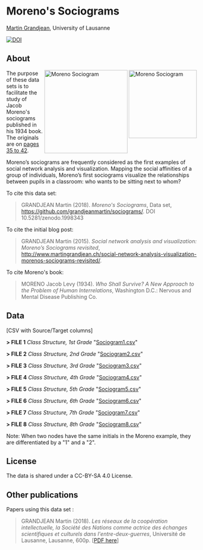 # Moreno's Sociograms 
[Martin Grandjean](http://www.martingrandjean.ch), University of Lausanne

[![DOI](https://zenodo.org/badge/DOI/10.5281/zenodo.1998343.svg)](https://doi.org/10.5281/zenodo.1998343)

## About ##
<img src="http://www.martingrandjean.ch/wp-content/uploads/2015/02/Moreno-3.png" alt="Moreno Sociogram" width="180" align="right">
<img src="http://www.martingrandjean.ch/wp-content/uploads/2015/02/group3a.png" alt="Moreno Sociogram" width="220" align="right">

The purpose of these data sets is to facilitate the study of Jacob Moreno's sociograms published in his 1934 book. The originals are on [pages 35 to 42](https://archive.org/details/whoshallsurviven00jlmo/page/34).

Moreno’s sociograms are frequently considered as the first examples of social network analysis and visualization. Mapping the social affinities of a group of individuals, Moreno’s first sociograms visualize the relationships between pupils in a classroom: who wants to be sitting next to whom?

To cite this data set: 

> GRANDJEAN Martin (2018). *Moreno's Sociograms*, Data set, https://github.com/grandjeanmartin/sociograms/. DOI 10.5281/zenodo.1998343

To cite the initial blog post:

> GRANDJEAN Martin (2015). *Social network analysis and visualization: Moreno’s Sociograms revisited*, http://www.martingrandjean.ch/social-network-analysis-visualization-morenos-sociograms-revisited/. 

To cite Moreno's book:

> MORENO Jacob Levy (1934). *Who Shall Survive? A New Approach to the Problem of Human Interrelations*, Washington D.C.: Nervous and Mental Disease Publishing Co.

## Data ##
[CSV with Source/Target columns]

**> FILE 1** *Class Structure, 1st Grade* "[Sociogram1.csv](https://github.com/grandjeanmartin/sociograms/blob/master/DATA/Sociogram1.csv)"

**> FILE 2** *Class Structure, 2nd Grade* "[Sociogram2.csv](https://github.com/grandjeanmartin/sociograms/blob/master/DATA/Sociogram2.csv)"

**> FILE 3** *Class Structure, 3rd Grade* "[Sociogram3.csv](https://github.com/grandjeanmartin/sociograms/blob/master/DATA/Sociogram3.csv)"

**> FILE 4** *Class Structure, 4th Grade* "[Sociogram4.csv](https://github.com/grandjeanmartin/sociograms/blob/master/DATA/Sociogram4.csv)"

**> FILE 5** *Class Structure, 5th Grade* "[Sociogram5.csv](https://github.com/grandjeanmartin/sociograms/blob/master/DATA/Sociogram5.csv)"

**> FILE 6** *Class Structure, 6th Grade* "[Sociogram6.csv](https://github.com/grandjeanmartin/sociograms/blob/master/DATA/Sociogram6.csv)"

**> FILE 7** *Class Structure, 7th Grade* "[Sociogram7.csv](https://github.com/grandjeanmartin/sociograms/blob/master/DATA/Sociogram7.csv)"

**> FILE 8** *Class Structure, 8th Grade* "[Sociogram8.csv](https://github.com/grandjeanmartin/sociograms/blob/master/DATA/Sociogram8.csv)"

Note: When two nodes have the same initials in the Moreno example, they are differentiated by a "1" and a "2".

## License ##
The data is shared under a CC-BY-SA 4.0 License.

## Other publications ##
Papers using this data set :

> GRANDJEAN Martin (2018). *Les réseaux de la coopération intellectuelle, la Société des Nations comme actrice des échanges scientifiques et culturels dans l'entre-deux-guerres*, Université de Lausanne, Lausanne, 600p. [[PDF here](https://halshs.archives-ouvertes.fr/tel-01853903)]
